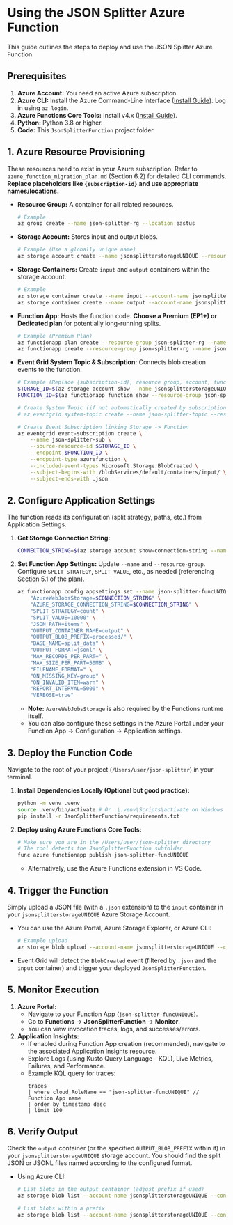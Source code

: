 # Using the JSON Splitter Azure Function

This guide outlines the steps to deploy and use the JSON Splitter Azure Function.

## Prerequisites

1.  **Azure Account:** You need an active Azure subscription.
2.  **Azure CLI:** Install the Azure Command-Line Interface ([Install Guide](https://docs.microsoft.com/en-us/cli/azure/install-azure-cli)). Log in using `az login`.
3.  **Azure Functions Core Tools:** Install v4.x ([Install Guide](https://docs.microsoft.com/en-us/azure/azure-functions/functions-run-local?tabs=v4%2Cwindows%2Cnode%2Cportal%2Cbash)).
4.  **Python:** Python 3.8 or higher.
5.  **Code:** This `JsonSplitterFunction` project folder.

## 1. Azure Resource Provisioning

These resources need to exist in your Azure subscription. Refer to `azure_function_migration_plan.md` (Section 6.2) for detailed CLI commands. **Replace placeholders like `{subscription-id}` and use appropriate names/locations.**

*   **Resource Group:** A container for all related resources.
    ```bash
    # Example
    az group create --name json-splitter-rg --location eastus
    ```
*   **Storage Account:** Stores input and output blobs.
    ```bash
    # Example (Use a globally unique name)
    az storage account create --name jsonsplitterstorageUNIQUE --resource-group json-splitter-rg --location eastus --sku Standard_LRS
    ```
*   **Storage Containers:** Create `input` and `output` containers within the storage account.
    ```bash
    # Example
    az storage container create --name input --account-name jsonsplitterstorageUNIQUE
    az storage container create --name output --account-name jsonsplitterstorageUNIQUE
    ```
*   **Function App:** Hosts the function code. **Choose a Premium (EP1+) or Dedicated plan** for potentially long-running splits.
    ```bash
    # Example (Premium Plan)
    az functionapp plan create --resource-group json-splitter-rg --name json-splitter-plan --sku EP1 --location eastus --is-linux # Linux recommended
    az functionapp create --resource-group json-splitter-rg --name json-splitter-funcUNIQUE --storage-account jsonsplitterstorageUNIQUE --plan json-splitter-plan --runtime python --runtime-version 3.9 --functions-version 4 --os-type Linux
    ```
*   **Event Grid System Topic & Subscription:** Connects blob creation events to the function.
    ```bash
    # Example (Replace {subscription-id}, resource group, account, function names)
    STORAGE_ID=$(az storage account show --name jsonsplitterstorageUNIQUE --resource-group json-splitter-rg --query id --output tsv)
    FUNCTION_ID=$(az functionapp function show --resource-group json-splitter-rg --name json-splitter-funcUNIQUE --function-name JsonSplitterFunction --query id --output tsv)
    
    # Create System Topic (if not automatically created by subscription)
    # az eventgrid system-topic create --name json-splitter-topic --resource-group json-splitter-rg --source $STORAGE_ID --location global --topic-type Microsoft.Storage.StorageAccounts

    # Create Event Subscription linking Storage -> Function
    az eventgrid event-subscription create \
        --name json-splitter-sub \
        --source-resource-id $STORAGE_ID \
        --endpoint $FUNCTION_ID \
        --endpoint-type azurefunction \
        --included-event-types Microsoft.Storage.BlobCreated \
        --subject-begins-with /blobServices/default/containers/input/ \
        --subject-ends-with .json
    ```

## 2. Configure Application Settings

The function reads its configuration (split strategy, paths, etc.) from Application Settings.

1.  **Get Storage Connection String:**
    ```bash
    CONNECTION_STRING=$(az storage account show-connection-string --name jsonsplitterstorageUNIQUE --resource-group json-splitter-rg --query connectionString --output tsv)
    ```
2.  **Set Function App Settings:** Update `--name` and `--resource-group`. Configure `SPLIT_STRATEGY`, `SPLIT_VALUE`, etc., as needed (referencing Section 5.1 of the plan).
    ```bash
    az functionapp config appsettings set --name json-splitter-funcUNIQUE --resource-group json-splitter-rg --settings \
        "AzureWebJobsStorage=$CONNECTION_STRING" \
        "AZURE_STORAGE_CONNECTION_STRING=$CONNECTION_STRING" \
        "SPLIT_STRATEGY=count" \
        "SPLIT_VALUE=10000" \
        "JSON_PATH=items" \
        "OUTPUT_CONTAINER_NAME=output" \
        "OUTPUT_BLOB_PREFIX=processed/" \
        "BASE_NAME=split_data" \
        "OUTPUT_FORMAT=jsonl" \
        "MAX_RECORDS_PER_PART=" \
        "MAX_SIZE_PER_PART=50MB" \
        "FILENAME_FORMAT=" \
        "ON_MISSING_KEY=group" \
        "ON_INVALID_ITEM=warn" \
        "REPORT_INTERVAL=5000" \
        "VERBOSE=true"
    ```
    *   **Note:** `AzureWebJobsStorage` is also required by the Functions runtime itself.
    *   You can also configure these settings in the Azure Portal under your Function App -> Configuration -> Application settings.

## 3. Deploy the Function Code

Navigate to the root of your project (`/Users/user/json-splitter`) in your terminal.

1.  **Install Dependencies Locally (Optional but good practice):**
    ```bash
    python -m venv .venv
    source .venv/bin/activate # Or .\.venv\Scripts\activate on Windows
    pip install -r JsonSplitterFunction/requirements.txt
    ```
2.  **Deploy using Azure Functions Core Tools:**
    ```bash
    # Make sure you are in the /Users/user/json-splitter directory
    # The tool detects the JsonSplitterFunction subfolder
    func azure functionapp publish json-splitter-funcUNIQUE
    ```
    *   Alternatively, use the Azure Functions extension in VS Code.

## 4. Trigger the Function

Simply upload a JSON file (with a `.json` extension) to the `input` container in your `jsonsplitterstorageUNIQUE` Azure Storage Account.

*   You can use the Azure Portal, Azure Storage Explorer, or Azure CLI:
    ```bash
    # Example upload
    az storage blob upload --account-name jsonsplitterstorageUNIQUE --container-name input --name myLargeFile.json --file /path/to/your/local/myLargeFile.json --auth-mode login
    ```
*   Event Grid will detect the `BlobCreated` event (filtered by `.json` and the `input` container) and trigger your deployed `JsonSplitterFunction`.

## 5. Monitor Execution

1.  **Azure Portal:**
    *   Navigate to your Function App (`json-splitter-funcUNIQUE`).
    *   Go to **Functions** -> **JsonSplitterFunction** -> **Monitor**.
    *   You can view invocation traces, logs, and successes/errors.
2.  **Application Insights:**
    *   If enabled during Function App creation (recommended), navigate to the associated Application Insights resource.
    *   Explore Logs (using Kusto Query Language - KQL), Live Metrics, Failures, and Performance.
    *   Example KQL query for traces:
        ```kql
        traces
        | where cloud_RoleName == "json-splitter-funcUNIQUE" // Function App name
        | order by timestamp desc 
        | limit 100
        ```

## 6. Verify Output

Check the `output` container (or the specified `OUTPUT_BLOB_PREFIX` within it) in your `jsonsplitterstorageUNIQUE` storage account. You should find the split JSON or JSONL files named according to the configured format.

*   Using Azure CLI:
    ```bash
    # List blobs in the output container (adjust prefix if used)
    az storage blob list --account-name jsonsplitterstorageUNIQUE --container-name output --output table --auth-mode login
    
    # List blobs within a prefix
    az storage blob list --account-name jsonsplitterstorageUNIQUE --container-name output --prefix "processed/" --output table --auth-mode login
    ```
